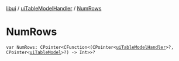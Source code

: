 [libui](../index.md) / [uiTableModelHandler](index.md) / [NumRows](./-num-rows.md)

# NumRows

`var NumRows: CPointer<CFunction<(CPointer<`[`uiTableModelHandler`](index.md)`>?, CPointer<`[`uiTableModel`](../ui-table-model.md)`>?) -> Int>>?`